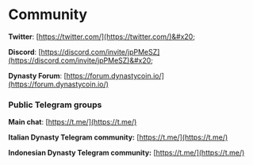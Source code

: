 # Community

**Twitter**: [https://twitter.com/](https://twitter.com/)&#x20;

**Discord**: [https://discord.com/invite/jpPMeSZ](https://discord.com/invite/jpPMeSZ)&#x20;

**Dynasty Forum**: [https://forum.dynastycoin.io/](https://forum.dynastycoin.io/)

### Public Telegram groups

**Main chat**: [https://t.me/](https://t.me/)

<!-- **Dynasty announcements group**: [https://t.me/FuseAnnouncements](https://t.me/FuseAnnouncements) -->

<!-- **Dynasty Cash group**: [https://t.me/fusecash](https://t.me/fusecash) -->

<!-- **medifaktSwap group**: [https://t.me/fuseswap](https://t.me/fuseswap) -->

<!-- **Dynasty NFTs**: [https://t.me/fuseNFTs](https://t.me/fuseNFTs)&#x20; -->

**Italian Dynasty Telegram community:** [https://t.me/](https://t.me/)

**Indonesian Dynasty Telegram community:** [https://t.me/](https://t.me/)

